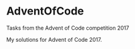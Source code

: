 # AdventOfCode
Tasks from the Advent of Code competition 2017

My solutions for Advent of Code 2017.
